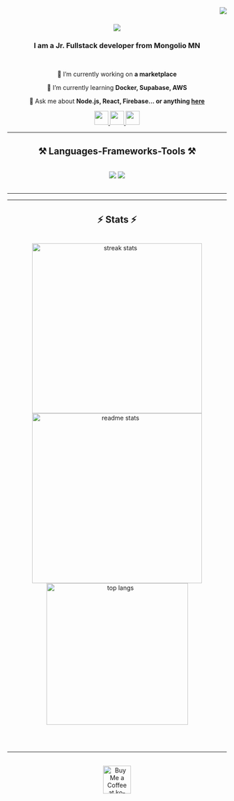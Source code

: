 <img align="right" src="https://visitor-badge.laobi.icu/badge?page_id=syren0914.syren0914" />

<h1 align="center">
    <img src="https://readme-typing-svg.herokuapp.com/?font=Righteous&size=35&center=true&vCenter=true&width=500&height=70&duration=4000&lines=Hi+There!+👋;+I'm+Erdene+Batbayar!;" />
</h1>

<h3 align="center">I am a Jr. Fullstack developer from Mongolio MN</h3>

<br/>

<div align="center">
 
 🔭 I’m currently working on **a marketplace**
 
 🌱 I’m currently learning **Docker, Supabase, AWS**

💬 Ask me about **Node.js, React, Firebase... or anything [here](https://github.com/syren0914/syren0914/issues)**



 </div>
 
<div align="center"> 
  <a href="mailto:erdenebatbayar@gmail.com">
    <img style="width: 32px; height: 32px;"  src="https://static.vecteezy.com/system/resources/previews/016/716/465/original/gmail-icon-free-png.png"  />
  </a>
  <a href="https://www.linkedin.com/in/erdene-batbayar-4990a0281/" target="_blank">
    <img style="width: 32px; height: 32px;" src="https://static.vecteezy.com/system/resources/previews/018/930/587/original/linkedin-logo-linkedin-icon-transparent-free-png.png" target="_blank" />
  </a>
  <a href="https://www.erdenebatbayar.com" target="_blank">
     <img style="width: 32px; height: 32px;" src="https://cdn-icons-png.flaticon.com/512/8133/8133849.png" target="_blank" /> <!-- sqlite, safari, google-chrome are other good icon options -->
  </a>
</div>

 <hr/>
 
<h2 align="center">⚒️ Languages-Frameworks-Tools ⚒️</h2>
<br/>
<div align="center">
    <img  src="https://skillicons.dev/icons?i=react,html,css,vscode,github,figma,tailwind,git" />
    <img src="https://skillicons.dev/icons?i=python,javascript,firebase,mongodb,kotlin,nextjs" /><br>
</div>

<br/>
<hr/>



<hr/>

<h2 align="center">⚡ Stats ⚡</h2>
<br>
<div align=center>
  <img width=390 src="https://github-readme-streak-stats-salesp07.vercel.app/?user=syren0914&count_private=true&theme=react&border_radius=10" alt="streak stats"/>
  <img width=390 src="https://github-readme-stats-salesp07.vercel.app/api?username=syren0914&count_private=true&show_icons=true&theme=react&rank_icon=github&border_radius=10" alt="readme stats" />
  <br/>
  <img width=325 align="center" src="https://github-readme-stats-salesp07.vercel.app/api/top-langs/?username=syren0914&hide=HTML&langs_count=8&layout=compact&theme=react&border_radius=10&size_weight=0.5&count_weight=0.5&exclude_repo=github-readme-stats" alt="top langs" />
</div>

<br/><br/>

<hr/>

<br/>

<div align="center">
<a href='https://ko-fi.com/syren0914#paypalModal' target='_blank'><img height='64' style='border:0px;height:64px;' src='https://storage.ko-fi.com/cdn/kofi1.png?v=3' border='0' alt='Buy Me a Coffee at ko-fi.com' /></a>
</div>

<br/>
